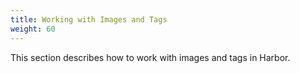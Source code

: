 ```yaml
---
title: Working with Images and Tags
weight: 60
---
```


This section describes how to work with images and tags in Harbor.
